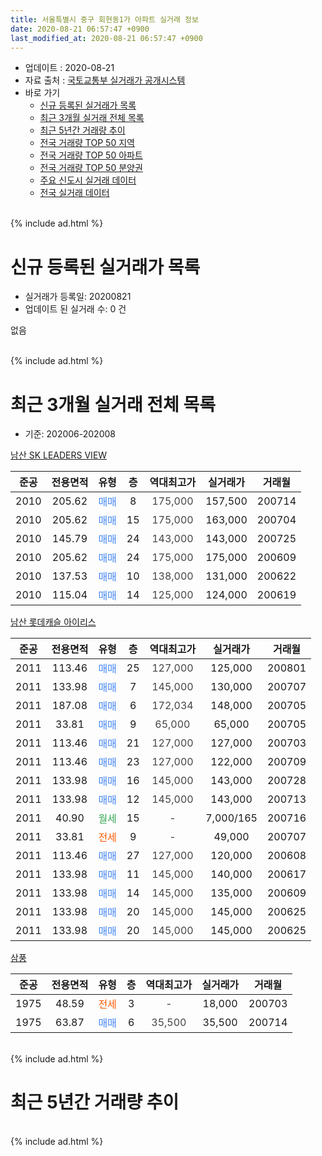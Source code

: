 ```yaml
---
title: 서울특별시 중구 회현동1가 아파트 실거래 정보
date: 2020-08-21 06:57:47 +0900
last_modified_at: 2020-08-21 06:57:47 +0900
---
```


* 업데이트 : 2020-08-21
* 자료 출처 : [국토교통부 실거래가 공개시스템](http://rt.molit.go.kr)
* 바로 가기
    * [신규 등록된 실거래가 목록](#신규-등록된-실거래가-목록)
    * [최근 3개월 실거래 전체 목록](#최근-3개월-실거래-전체-목록)
    * [최근 5년간 거래량 추이](#최근-5년간-거래량-추이)
    * [전국 거래량 TOP 50 지역](https://inasie.github.io/apt-trade-info/최근-3개월-전국에서-가장-거래가-많이-발생한-지역)
    * [전국 거래량 TOP 50 아파트](https://inasie.github.io/apt-trade-info/최근-3개월-전국에서-가장-거래가-많이-발생한-아파트)
    * [전국 거래량 TOP 50 분양권](https://inasie.github.io/apt-trade-info/최근-3개월-전국에서-가장-거래가-많이-발생한-분양권)
    * [주요 신도시 실거래 데이터](https://inasie.github.io/apt-trade-info/주요-신도시)
    * [전국 실거래 데이터](https://inasie.github.io/apt-trade-info/전국)
<br>
{% include ad.html %}
<br>

# 신규 등록된 실거래가 목록
* 실거래가 등록일: 20200821
* 업데이트 된 실거래 수: 0 건

없음

<br>
{% include ad.html %}
<br>

# 최근 3개월 실거래 전체 목록
* 기준: 202006-202008


[남산 SK LEADERS VIEW](https://search.naver.com/search.naver?query=%EC%84%9C%EC%9A%B8%ED%8A%B9%EB%B3%84%EC%8B%9C+%EC%A4%91%EA%B5%AC+%ED%9A%8C%ED%98%84%EB%8F%991%EA%B0%80+%EB%82%A8%EC%82%B0+SK+LEADERS+VIEW)

|준공|전용면적|유형|층|역대최고가|실거래가|거래월|
|:---:|:---:|:---:|:---:|:---:|:---:|:---:|
|2010|205.62|<span style="color:#4285f3">매매</span>|8|<span style="color:#444444">175,000</span>|157,500|200714|
|2010|205.62|<span style="color:#4285f3">매매</span>|15|<span style="color:#444444">175,000</span>|163,000|200704|
|2010|145.79|<span style="color:#4285f3">매매</span>|24|<span style="color:#444444">143,000</span>|143,000|200725|
|2010|205.62|<span style="color:#4285f3">매매</span>|24|<span style="color:#444444">175,000</span>|175,000|200609|
|2010|137.53|<span style="color:#4285f3">매매</span>|10|<span style="color:#444444">138,000</span>|131,000|200622|
|2010|115.04|<span style="color:#4285f3">매매</span>|14|<span style="color:#444444">125,000</span>|124,000|200619|

[남산 롯데캐슬 아이리스](https://search.naver.com/search.naver?query=%EC%84%9C%EC%9A%B8%ED%8A%B9%EB%B3%84%EC%8B%9C+%EC%A4%91%EA%B5%AC+%ED%9A%8C%ED%98%84%EB%8F%991%EA%B0%80+%EB%82%A8%EC%82%B0+%EB%A1%AF%EB%8D%B0%EC%BA%90%EC%8A%AC+%EC%95%84%EC%9D%B4%EB%A6%AC%EC%8A%A4)

|준공|전용면적|유형|층|역대최고가|실거래가|거래월|
|:---:|:---:|:---:|:---:|:---:|:---:|:---:|
|2011|113.46|<span style="color:#4285f3">매매</span>|25|<span style="color:#444444">127,000</span>|125,000|200801|
|2011|133.98|<span style="color:#4285f3">매매</span>|7|<span style="color:#444444">145,000</span>|130,000|200707|
|2011|187.08|<span style="color:#4285f3">매매</span>|6|<span style="color:#444444">172,034</span>|148,000|200705|
|2011|33.81|<span style="color:#4285f3">매매</span>|9|<span style="color:#444444">65,000</span>|65,000|200705|
|2011|113.46|<span style="color:#4285f3">매매</span>|21|<span style="color:#444444">127,000</span>|127,000|200703|
|2011|113.46|<span style="color:#4285f3">매매</span>|23|<span style="color:#444444">127,000</span>|122,000|200709|
|2011|133.98|<span style="color:#4285f3">매매</span>|16|<span style="color:#444444">145,000</span>|143,000|200728|
|2011|133.98|<span style="color:#4285f3">매매</span>|12|<span style="color:#444444">145,000</span>|143,000|200713|
|2011|40.90|<span style="color:#34a853">월세</span>|15|<span style="color:#444444">-</span>|7,000/165|200716|
|2011|33.81|<span style="color:#ff5a00">전세</span>|9|<span style="color:#444444">-</span>|49,000|200707|
|2011|113.46|<span style="color:#4285f3">매매</span>|27|<span style="color:#444444">127,000</span>|120,000|200608|
|2011|133.98|<span style="color:#4285f3">매매</span>|11|<span style="color:#444444">145,000</span>|140,000|200617|
|2011|133.98|<span style="color:#4285f3">매매</span>|14|<span style="color:#444444">145,000</span>|135,000|200609|
|2011|133.98|<span style="color:#4285f3">매매</span>|20|<span style="color:#444444">145,000</span>|145,000|200625|
|2011|133.98|<span style="color:#4285f3">매매</span>|20|<span style="color:#444444">145,000</span>|145,000|200625|

[삼풍](https://search.naver.com/search.naver?query=%EC%84%9C%EC%9A%B8%ED%8A%B9%EB%B3%84%EC%8B%9C+%EC%A4%91%EA%B5%AC+%ED%9A%8C%ED%98%84%EB%8F%991%EA%B0%80+%EC%82%BC%ED%92%8D)

|준공|전용면적|유형|층|역대최고가|실거래가|거래월|
|:---:|:---:|:---:|:---:|:---:|:---:|:---:|
|1975|48.59|<span style="color:#ff5a00">전세</span>|3|<span style="color:#444444">-</span>|18,000|200703|
|1975|63.87|<span style="color:#4285f3">매매</span>|6|<span style="color:#444444">35,500</span>|35,500|200714|


<br>
{% include ad.html %}
<br>

# 최근 5년간 거래량 추이


<div style="width:100%;">
    <canvas id="deal_progress" height="200"></canvas>
</div>

<script>
new Chart(document.getElementById("deal_progress"), {
    type: 'line',
    data: {
        labels: ['201508','201509','201510','201511','201512','201601','201602','201603','201604','201605','201606','201607','201608','201609','201610','201611','201612','201701','201702','201703','201704','201705','201706','201707','201708','201709','201710','201711','201712','201801','201802','201803','201804','201805','201806','201807','201808','201809','201810','201811','201812','201901','201902','201903','201904','201905','201906','201907','201908','201909','201910','201911','201912','202001','202002','202003','202004','202005','202006','202007','202008'],
        datasets: [{
            label: '매매',
            pointRadius: 1,
            data: [5, 5, 4, 5, 0, 3, 1, 2, 5, 3, 6, 6, 4, 3, 3, 1, 1, 2, 1, 7, 2, 3, 13, 4, 1, 0, 3, 3, 4, 7, 8, 10, 6, 2, 6, 3, 14, 12, 4, 0, 6, 1, 2, 3, 3, 4, 2, 3, 2, 10, 6, 13, 5, 7, 3, 1, 1, 2, 8, 11, 1],
            borderColor: "rgba(255, 201, 14, 1)",
            backgroundColor: "rgba(255, 201, 14, 0.5)",
            fill: false,
            lineTension: 0
        },{
            label: '전월세',
            pointRadius: 1,
            data: [4, 2, 6, 5, 3, 3, 4, 8, 8, 5, 1, 4, 1, 1, 5, 2, 4, 3, 2, 6, 5, 5, 6, 4, 3, 5, 5, 3, 7, 8, 7, 11, 9, 6, 5, 7, 7, 6, 3, 6, 1, 2, 1, 4, 2, 2, 2, 3, 0, 3, 2, 1, 3, 2, 4, 4, 5, 0, 0, 3, 0],
            borderColor: "rgba(0, 141, 185, 1)",
            backgroundColor: "rgba(0, 141, 185, 0.5)",
            fill: false,
            lineTension: 0
        }
        ]
    },
    options: {
        responsive: true,
        title: {
            display: false
        },
        tooltips: {
            mode: 'index',
            intersect: false
        },
        hover: {
            mode: 'nearest',
            intersect: true
        },
        scales: {
            xAxes: [{
                display: true,
                scaleLabel: {
                    display: true,
                    labelString: '년/월'
                }
            }],
            yAxes: [{
                display: true,
                ticks: {
                    suggestedMin: 0,
                },
                scaleLabel: {
                    display: true,
                    labelString: '실거래 수'
                }
            }]
        }
    }
});

</script>


<br>
{% include ad.html %}
<br>

